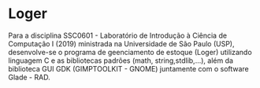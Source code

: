 # Loger
Para a disciplina SSC0601 - Laboratório de Introdução à Ciência de Computação I (2019) ministrada na Universidade de São Paulo (USP), desenvolve-se o programa de geenciamento de estoque (Loger) utilizando linguagem C e as bibliotecas padrões (math, string,stdlib,...), além da biblioteca GUI GDK (GIMPTOOLKIT - GNOME) juntamente com o software Glade - RAD.
